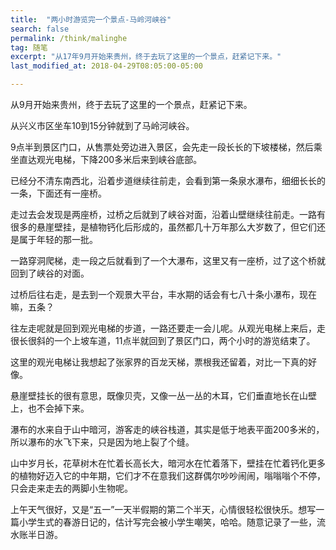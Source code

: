 ```yaml
---
title:  "两小时游览完一个景点-马岭河峡谷"
search: false
permalink: /think/malinghe
tag: 随笔
excerpt: "从17年9月开始来贵州，终于去玩了这里的一个景点，赶紧记下来。"
last_modified_at: 2018-04-29T08:05:00-05:00

---
```


从9月开始来贵州，终于去玩了这里的一个景点，赶紧记下来。

从兴义市区坐车10到15分钟就到了马岭河峡谷。

9点半到景区门口，从售票处旁边进入景区，会先走一段长长的下坡楼梯，然后乘坐直达观光电梯，下降200多米后来到峡谷底部。

已经分不清东南西北，沿着步道继续往前走，会看到第一条泉水瀑布，细细长长的一条，下面还有一座桥。

 



走过去会发现是两座桥，过桥之后就到了峡谷对面，沿着山壁继续往前走。一路有很多的悬崖壁挂，是植物钙化后形成的，虽然都几十万年那么大岁数了，但它们还是属于年轻的那一批。

一路穿洞爬梯，走一段之后就看到了一个大瀑布，这里又有一座桥，过了这个桥就回到了峡谷的对面。

过桥后往右走，是去到一个观景大平台，丰水期的话会有七八十条小瀑布，现在嘛，五条？

往左走呢就是回到观光电梯的步道，一路还要走一会儿呢。从观光电梯上来后，走很长很斜的一个上坡车道，11点半就回到了景区门口，两个小时的游览结束了。

 

这里的观光电梯让我想起了张家界的百龙天梯，票根我还留着，对比一下真的好像。

悬崖壁挂长的很有意思，既像贝壳，又像一丛一丛的木耳，它们垂直地长在山壁上，也不会掉下来。

 

瀑布的水来自于山中暗河，游客走的峡谷栈道，其实是低于地表平面200多米的，所以瀑布的水飞下来，只是因为地上裂了个缝。

 

山中岁月长，花草树木在忙着长高长大，暗河水在忙着落下，壁挂在忙着钙化更多的植物好迈入它的中年期，它们才不在意我们这群偶尔吵吵闹闹，嗡嗡嗡个不停，只会走来走去的两脚小生物呢。

上午天气很好，又是“五一”一天半假期的第二个半天，心情很轻松很快乐。想写一篇小学生式的春游日记的，估计写完会被小学生嘲笑，哈哈。随意记录了一些，流水账半日游。